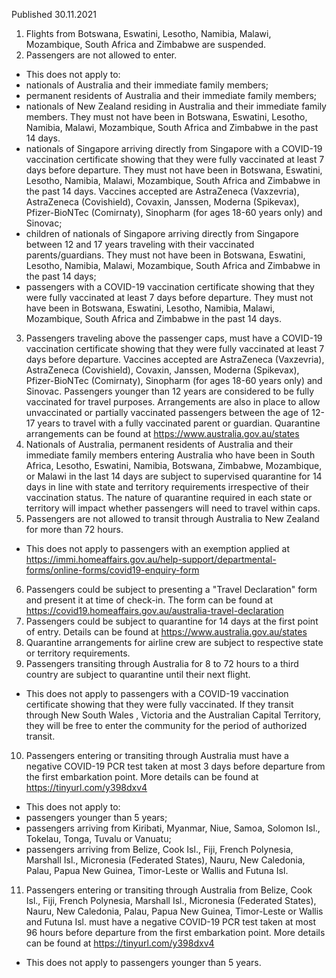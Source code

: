 Published 30.11.2021
1. Flights from Botswana, Eswatini, Lesotho, Namibia, Malawi, Mozambique, South Africa and Zimbabwe are suspended.
2. Passengers are not allowed to enter.
- This does not apply to:
- nationals of Australia and their immediate family members;
- permanent residents of Australia and their immediate family members;
- nationals of New Zealand residing in Australia and their immediate family members. They must not have been in Botswana, Eswatini, Lesotho, Namibia, Malawi, Mozambique, South Africa and Zimbabwe in the past 14 days.
- nationals of Singapore arriving directly from Singapore with a COVID-19 vaccination certificate showing that they were fully vaccinated at least 7 days before departure. They must not have been in Botswana, Eswatini, Lesotho, Namibia, Malawi, Mozambique, South Africa and Zimbabwe in the past 14 days.
Vaccines accepted are AstraZeneca (Vaxzevria), AstraZeneca (Covishield), Covaxin, Janssen, Moderna (Spikevax), Pfizer-BioNTec (Comirnaty), Sinopharm (for ages 18-60 years only) and Sinovac;
- children of nationals of Singapore arriving directly from Singapore between 12 and 17 years traveling with their vaccinated parents/guardians. They must not have been in Botswana, Eswatini, Lesotho, Namibia, Malawi, Mozambique, South Africa and Zimbabwe in the past 14 days;
- passengers with a COVID-19 vaccination certificate showing that they were fully vaccinated at least 7 days before departure. They must not have been in Botswana, Eswatini, Lesotho, Namibia, Malawi, Mozambique, South Africa and Zimbabwe in the past 14 days.
3. Passengers traveling above the passenger caps, must have a COVID-19 vaccination certificate showing that they were fully vaccinated at least 7 days before departure.
Vaccines accepted are AstraZeneca (Vaxzevria), AstraZeneca (Covishield), Covaxin, Janssen, Moderna (Spikevax), Pfizer-BioNTec (Comirnaty), Sinopharm (for ages 18-60 years only) and Sinovac. Passengers younger than 12 years are considered to be fully vaccinated for travel purposes. Arrangements are also in place to allow unvaccinated or partially vaccinated passengers between the age of 12-17 years to travel with a fully vaccinated parent or guardian. Quarantine arrangements can be found at <a href="https://www.australia.gov.au/states">https://www.australia.gov.au/states</a>
4. Nationals of Australia, permanent residents of Australia and their immediate family members entering Australia who have been in South Africa, Lesotho, Eswatini, Namibia, Botswana, Zimbabwe, Mozambique, or Malawi in the last 14 days are subject to supervised quarantine for 14 days in line with state and territory requirements irrespective of their vaccination status. The nature of quarantine required in each state or territory will impact whether passengers will need to travel within caps.
5. Passengers are not allowed to transit through Australia to New Zealand for more than 72 hours.
- This does not apply to passengers with an exemption applied at <a href="https://immi.homeaffairs.gov.au/help-support/departmental-forms/online-forms/covid19-enquiry-form">https://immi.homeaffairs.gov.au/help-support/departmental-forms/online-forms/covid19-enquiry-form</a>
6. Passengers could be subject to presenting a "Travel Declaration" form and present it at time of check-in. The form can be found at <a href="https://covid19.homeaffairs.gov.au/australia-travel-declaration">https://covid19.homeaffairs.gov.au/australia-travel-declaration</a>
7. Passengers could be subject to quarantine for 14 days at the first point of entry. Details can be found at <a href="https://www.australia.gov.au/states">https://www.australia.gov.au/states</a>
8. Quarantine arrangements for airline crew are subject to respective state or territory requirements.
9. Passengers transiting through Australia for 8 to 72 hours to a third country are subject to quarantine until their next flight.
- This does not apply to passengers with a COVID-19 vaccination certificate showing that they were fully vaccinated. If they transit through New South Wales , Victoria and the Australian Capital Territory, they will be free to enter the community for the period of authorized transit.
10. Passengers entering or transiting through Australia must have a negative COVID-19 PCR test taken at most 3 days before departure from the first embarkation point. More details can be found at <a href="https://tinyurl.com/y398dxv4">https://tinyurl.com/y398dxv4</a>
- This does not apply to:
- passengers younger than 5 years;
- passengers arriving from Kiribati, Myanmar, Niue, Samoa, Solomon Isl., Tokelau, Tonga, Tuvalu or Vanuatu;
- passengers arriving from Belize, Cook Isl., Fiji, French Polynesia, Marshall Isl., Micronesia (Federated States), Nauru, New Caledonia, Palau, Papua New Guinea, Timor-Leste or Wallis and Futuna Isl.
11. Passengers entering or transiting through Australia from Belize, Cook Isl., Fiji, French Polynesia, Marshall Isl., Micronesia (Federated States), Nauru, New Caledonia, Palau, Papua New Guinea, Timor-Leste or Wallis and Futuna Isl. must have a negative COVID-19 PCR test taken at most 96 hours before departure from the first embarkation point. More details can be found at <a href="https://tinyurl.com/y398dxv4">https://tinyurl.com/y398dxv4</a>
- This does not apply to passengers younger than 5 years.
